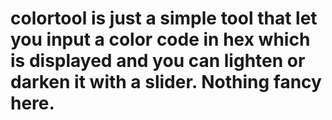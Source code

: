 # colortool is just a simple tool that let you input a color code in hex which is displayed and you can lighten or darken it with a slider. Nothing fancy here.
